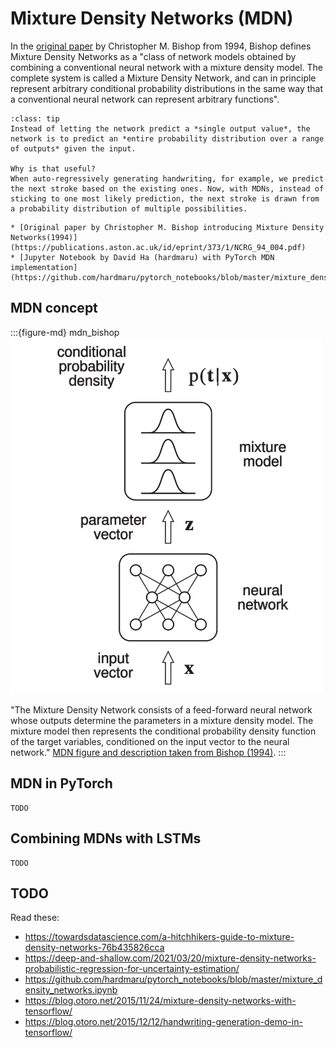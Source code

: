 # Mixture Density Networks (MDN)

In the [original paper](https://publications.aston.ac.uk/id/eprint/373/1/NCRG_94_004.pdf) by Christopher M. Bishop from 1994, Bishop defines Mixture Density Networks as a
"class of network models obtained by combining a conventional neural network with a mixture density model. The complete system is called a Mixture Density Network, and can in principle represent arbitrary conditional probability distributions in the same way that a conventional neural network can represent arbitrary functions".


```{admonition} Key idea
:class: tip
Instead of letting the network predict a *single output value*, the network is to predict an *entire probability distribution over a range of outputs* given the input.

Why is that useful?
When auto-regressively generating handwriting, for example, we predict the next stroke based on the existing ones. Now, with MDNs, instead of sticking to one most likely prediction, the next stroke is drawn from a probability distribution of multiple possibilities.
```


```{admonition} Available resources at a glance
* [Original paper by Christopher M. Bishop introducing Mixture Density Networks(1994)](https://publications.aston.ac.uk/id/eprint/373/1/NCRG_94_004.pdf)
* [Jupyter Notebook by David Ha (hardmaru) with PyTorch MDN implementation](https://github.com/hardmaru/pytorch_notebooks/blob/master/mixture_density_networks.ipynb)
```


## MDN concept


:::{figure-md} mdn_bishop
<img src="mdn_bishop.png" alt="MDN from Bishop paper" width="500px">

"The Mixture Density Network consists of a feed-forward neural network whose outputs determine the parameters in a mixture density model. The mixture model then represents the conditional probability density function of the target variables, conditioned on the input vector to the neural network."
[MDN figure and description taken from Bishop (1994)](https://publications.aston.ac.uk/id/eprint/373/1/NCRG_94_004.pdf).
:::

## MDN in PyTorch


```{note}
TODO
```


## Combining MDNs with LSTMs


```{note}
TODO
```


## TODO

Read these:

* https://towardsdatascience.com/a-hitchhikers-guide-to-mixture-density-networks-76b435826cca
* https://deep-and-shallow.com/2021/03/20/mixture-density-networks-probabilistic-regression-for-uncertainty-estimation/
* https://github.com/hardmaru/pytorch_notebooks/blob/master/mixture_density_networks.ipynb
* https://blog.otoro.net/2015/11/24/mixture-density-networks-with-tensorflow/
* https://blog.otoro.net/2015/12/12/handwriting-generation-demo-in-tensorflow/